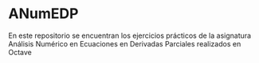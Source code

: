 # ANumEDP

En este repositorio se encuentran los ejercicios prácticos de la asignatura Análisis Numérico en Ecuaciones en Derivadas Parciales realizados en Octave
